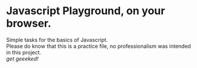 # Javascript Playground, on your browser.

Simple tasks for the basics of Javascript.
<br>
Please do know that this is a practice file, no professionalism was intended in this project.
<br>
<i>get geeeked!</i>
